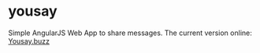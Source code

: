 # yousay
Simple AngularJS Web App to share messages. The current version online: [Yousay.buzz](http://yousay.buzz/)
